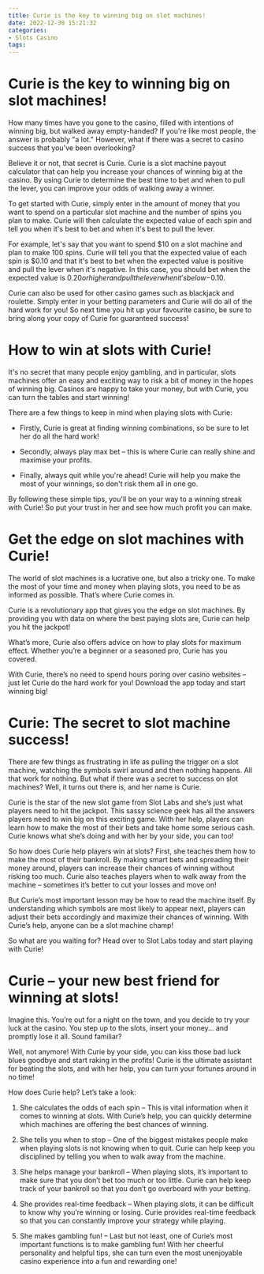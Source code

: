 ```yaml
---
title: Curie is the key to winning big on slot machines!
date: 2022-12-30 15:21:32
categories:
- Slots Casino
tags:
---
```



#  Curie is the key to winning big on slot machines!

How many times have you gone to the casino, filled with intentions of winning big, but walked away empty-handed? If you're like most people, the answer is probably "a lot." However, what if there was a secret to casino success that you've been overlooking?

Believe it or not, that secret is Curie. Curie is a slot machine payout calculator that can help you increase your chances of winning big at the casino. By using Curie to determine the best time to bet and when to pull the lever, you can improve your odds of walking away a winner.

To get started with Curie, simply enter in the amount of money that you want to spend on a particular slot machine and the number of spins you plan to make. Curie will then calculate the expected value of each spin and tell you when it's best to bet and when it's best to pull the lever.

For example, let's say that you want to spend $10 on a slot machine and plan to make 100 spins. Curie will tell you that the expected value of each spin is $0.10 and that it's best to bet when the expected value is positive and pull the lever when it's negative. In this case, you should bet when the expected value is $0.20 or higher and pull the lever when it's below -$0.10.

Curie can also be used for other casino games such as blackjack and roulette. Simply enter in your betting parameters and Curie will do all of the hard work for you! So next time you hit up your favourite casino, be sure to bring along your copy of Curie for guaranteed success!

#  How to win at slots with Curie!

It's no secret that many people enjoy gambling, and in particular, slots machines offer an easy and exciting way to risk a bit of money in the hopes of winning big. Casinos are happy to take your money, but with Curie, you can turn the tables and start winning!

There are a few things to keep in mind when playing slots with Curie:

* Firstly, Curie is great at finding winning combinations, so be sure to let her do all the hard work!

* Secondly, always play max bet – this is where Curie can really shine and maximise your profits.

* Finally, always quit while you're ahead! Curie will help you make the most of your winnings, so don't risk them all in one go.

By following these simple tips, you'll be on your way to a winning streak with Curie! So put your trust in her and see how much profit you can make.

#  Get the edge on slot machines with Curie!

The world of slot machines is a lucrative one, but also a tricky one. To make the most of your time and money when playing slots, you need to be as informed as possible. That’s where Curie comes in.

Curie is a revolutionary app that gives you the edge on slot machines. By providing you with data on where the best paying slots are, Curie can help you hit the jackpot!

What’s more, Curie also offers advice on how to play slots for maximum effect. Whether you’re a beginner or a seasoned pro, Curie has you covered.

With Curie, there’s no need to spend hours poring over casino websites – just let Curie do the hard work for you! Download the app today and start winning big!

#  Curie: The secret to slot machine success!

There are few things as frustrating in life as pulling the trigger on a slot machine, watching the symbols swirl around and then nothing happens. All that work for nothing. But what if there was a secret to success on slot machines? Well, it turns out there is, and her name is Curie.

Curie is the star of the new slot game from Slot Labs and she’s just what players need to hit the jackpot. This sassy science geek has all the answers players need to win big on this exciting game. With her help, players can learn how to make the most of their bets and take home some serious cash. Curie knows what she’s doing and with her by your side, you can too!

So how does Curie help players win at slots? First, she teaches them how to make the most of their bankroll. By making smart bets and spreading their money around, players can increase their chances of winning without risking too much. Curie also teaches players when to walk away from the machine – sometimes it’s better to cut your losses and move on!

But Curie’s most important lesson may be how to read the machine itself. By understanding which symbols are most likely to appear next, players can adjust their bets accordingly and maximize their chances of winning. With Curie’s help, anyone can be a slot machine champ!


So what are you waiting for? Head over to Slot Labs today and start playing with Curie!

#  Curie – your new best friend for winning at slots!

Imagine this. You’re out for a night on the town, and you decide to try your luck at the casino. You step up to the slots, insert your money… and promptly lose it all. Sound familiar?

Well, not anymore! With Curie by your side, you can kiss those bad luck blues goodbye and start raking in the profits! Curie is the ultimate assistant for beating the slots, and with her help, you can turn your fortunes around in no time!

How does Curie help? Let’s take a look:

1. She calculates the odds of each spin – This is vital information when it comes to winning at slots. With Curie’s help, you can quickly determine which machines are offering the best chances of winning.

2. She tells you when to stop – One of the biggest mistakes people make when playing slots is not knowing when to quit. Curie can help keep you disciplined by telling you when to walk away from the machine.

3. She helps manage your bankroll – When playing slots, it’s important to make sure that you don’t bet too much or too little. Curie can help keep track of your bankroll so that you don’t go overboard with your betting.

4. She provides real-time feedback – When playing slots, it can be difficult to know why you’re winning or losing. Curie provides real-time feedback so that you can constantly improve your strategy while playing.

5. She makes gambling fun! – Last but not least, one of Curie’s most important functions is to make gambling fun! With her cheerful personality and helpful tips, she can turn even the most unenjoyable casino experience into a fun and rewarding one!